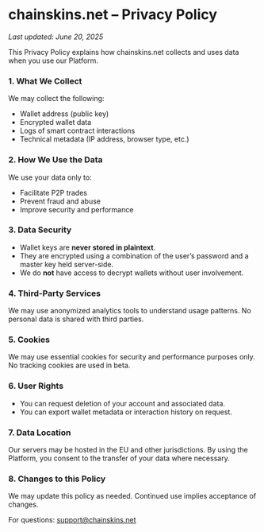 # chainskins.net – Privacy Policy

_Last updated: June 20, 2025_

This Privacy Policy explains how chainskins.net collects and uses data when you use our Platform.

### 1. What We Collect  
We may collect the following:  
- Wallet address (public key)  
- Encrypted wallet data  
- Logs of smart contract interactions  
- Technical metadata (IP address, browser type, etc.)

### 2. How We Use the Data  
We use your data only to:  
- Facilitate P2P trades  
- Prevent fraud and abuse  
- Improve security and performance

### 3. Data Security  
- Wallet keys are **never stored in plaintext**.  
- They are encrypted using a combination of the user’s password and a master key held server-side.  
- We do **not** have access to decrypt wallets without user involvement.

### 4. Third-Party Services  
We may use anonymized analytics tools to understand usage patterns. No personal data is shared with third parties.

### 5. Cookies  
We may use essential cookies for security and performance purposes only. No tracking cookies are used in beta.

### 6. User Rights  
- You can request deletion of your account and associated data.  
- You can export wallet metadata or interaction history on request.

### 7. Data Location  
Our servers may be hosted in the EU and other jurisdictions. By using the Platform, you consent to the transfer of your data where necessary.

### 8. Changes to this Policy  
We may update this policy as needed. Continued use implies acceptance of changes.

For questions: support@chainskins.net

